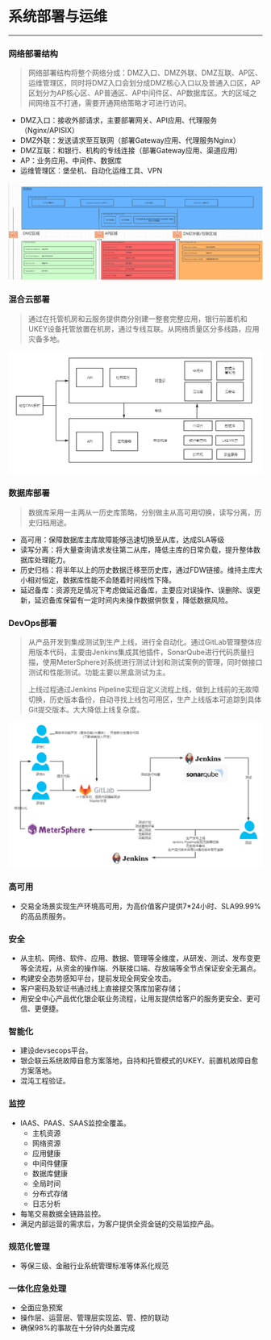# 系统部署与运维

---

### 网络部署结构

> 网络部署结构将整个网络分成：DMZ入口、DMZ外联、DMZ互联、AP区、运维管理区，同时将DMZ入口会划分成DMZ核心入口以及普通入口区，AP区划分为AP核心区、AP普通区、AP中间件区、AP数据库区。大的区域之间网络互不打通，需要开通网络策略才可进行访问。

* DMZ入口：接收外部请求，主要部署网关、API应用、代理服务（Nginx/APISIX）
* DMZ外联：发送请求至互联网（部署Gateway应用、代理服务Nginx）
* DMZ互联：和银行、机构的专线连接（部署Gateway应用、渠道应用）
* AP：业务应用、中间件、数据库
* 运维管理区：堡垒机、自动化运维工具、VPN

![](/assets/网络结构示意图.png)

### 混合云部署

> 通过在托管机房和云服务提供商分别建一整套完整应用，银行前置机和UKEY设备托管放置在机房，通过专线互联。从网络质量区分多线路，应用灾备多地。

![](/assets/混合云部署方案.png)

### 数据库部署

> 数据库采用一主两从一历史库策略，分别做主从高可用切换，读写分离，历史归档用途。

* 高可用：保障数据库主库故障能够迅速切换至从库，达成SLA等级
* 读写分离：将大量查询请求发往第二从库，降低主库的日常负载，提升整体数据库处理能力。
* 历史归档：将半年以上的历史数据迁移至历史库，通过FDW链接。维持主库大小相对恒定，数据库性能不会随着时间线性下降。
* 延迟备库：资源充足情况下考虑做延迟备库，主要应对误操作、误删除、误更新，延迟备库保留有一定时间内未操作数据供恢复，降低数据风险。

### DevOps部署

> 从产品开发到集成测试到生产上线，进行全自动化。通过GitLab管理整体应用版本代码，主要由Jenkins集成其他插件，SonarQube进行代码质量扫描，使用MeterSphere对系统进行测试计划和测试案例的管理，同时做接口测试和性能测试。功能主要以黑盒测试为主。
>
> 上线过程通过Jenkins Pipeline实现自定义流程上线，做到上线前的无故障切换，历史版本备份，自动寻找上线包可用区，生产上线版本可追踪到具体Git提交版本。大大降低上线复杂度。

![](/assets/DevOps流程.png)

### 高可用

* 交易全场景实现生产环境高可用，为高价值客户提供7\*24小时、SLA99.99%的高品质服务。

### 安全

* 从主机、网络、软件、应用、数据、管理等全维度，从研发、测试、发布变更等全流程，从资金的操作端、外联接口端、存放端等全节点保证安全无漏点。
* 构建安全态势感知平台，提前发现全网安全攻击。
* 客户密码及软证书通过线上直接提交落库加密存储；
* 用安全中心产品优化银企联业务流程，让用友提供给客户的服务更安全、更可信、更便捷。

### 智能化

* 建设devsecops平台。
* 银企联云系统故障自愈方案落地，自持和托管模式的UKEY、前置机故障自愈方案落地。
* 混沌工程验证。

### 监控

* IAAS、PAAS、SAAS监控全覆盖。
  * 主机资源
  * 网络资源
  * 应用健康
  * 中间件健康
  * 数据库健康
  * 全局时间
  * 分布式存储
  * 日志分析
* 每笔交易数据全链路监控。
* 满足内部运营的需求后，为客户提供全资金链的交易监控产品。

### 规范化管理

* 等保三级、金融行业系统管理标准等体系化规范

### 一体化应急处理

* 全面应急预案
* 操作层、运营层、管理层实现监、管、控的联动
* 确保98%的事故在十分钟内处置完成

### 



